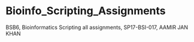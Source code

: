 # Bioinfo_Scripting_Assignments
BSB6, Bioinformatics Scripting all assignments, SP17-BSI-017, AAMIR JAN KHAN
